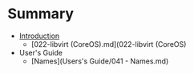 # Summary

* [Introduction](README.md)
   * [022-libvirt (CoreOS).md](022-libvirt (CoreOS)
* User's Guide
   * [Names](Users's Guide/041 - Names.md)

